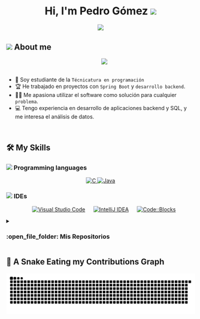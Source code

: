 <h1 align="center">Hi, I'm Pedro Gómez <img src="https://media.giphy.com/media/hvRJCLFzcasrR4ia7z/giphy.gif" width="35"></h1>
<p align="center">
  <a href="https://github.com/DenverCoder1/readme-typing-svg"><img src="https://readme-typing-svg.herokuapp.com?font=Time+New+Roman&color=%23C8BE25&size=25&center=true&vCenter=true&width=600&height=100&lines=Backend+Developer"></a>
</p>


## <picture><img src="https://github.com/7oSkaaa/7oSkaaa/blob/main/Images/about_me.gif?raw=true" width="50px"></picture> About me

<picture> <img align="right" src="https://github.com/7oSkaaa/7oSkaaa/blob/main/Images/Right_Side.gif?raw=true" width="250px"></picture>

<br><br>
- :school: Soy estudiante de la  `Técnicatura en programación`
- :trophy: He trabajado en proyectos con `Spring Boot` y `desarrollo backend`.
- :technologist: Me apasiona utilizar el software como solución para cualquier `problema`.
- :computer: Tengo experiencia en desarrollo de aplicaciones backend y SQL, y me interesa el análisis de datos.

<br>

## 🛠️ My Skills

### <picture><img src="https://github.com/7oSkaaa/7oSkaaa/blob/main/Images/Programming_Languages.gif?raw=true" width="50px"></picture> Programming languages

<p align="center"> 
  <a href="https://www.cprogramming.com/" target="_blank"> 
    <img alt="C" src="https://img.shields.io/badge/C%20-%232370ED.svg?style=plastic&logo=c&logoColor=white">
  </a> 
  <a href="https://www.java.com" target="_blank"> 
    <img alt="Java" src="https://img.shields.io/badge/Java-%23007396.svg?style=plastic&logo=java&logoColor=white">
  </a>
</p>

 ### <picture> <img src = "https://github.com/7oSkaaa/7oSkaaa/blob/main/Images/IDEs.gif?raw=true" width = 50px>  </picture> IDEs
<p align="center">
  &emsp;
    <a href="#"><img alt="Visual Studio Code" src="https://img.shields.io/badge/Visual%20Studio%20Code-0078d7.svg?style=plastic&logo=visual-studio-code&logoColor=white"></a>
  &emsp;
    <a href="#"><img alt="IntelliJ IDEA" src="https://img.shields.io/badge/IntelliJ%20IDEA-000000.svg?style=plastic&logo=intellij-idea&logoColor=white"></a>
  &emsp;
    <a href="#"><img alt="Code::Blocks" src="https://img.shields.io/badge/Code::Blocks-008000.svg?style=plastic&logo=code::blocks&logoColor=white"></a>
</p>

<details><summary><h3> :open_file_folder: Mis Repositorios </h3></summary>

----
	
<div>
  <p align="center">
    <a href="https://github.com/pedroagomez/planeta_market">
      <img src="https://github-readme-stats.vercel.app/api/pin/?username=pedroagomez&repo=planeta_market&theme=tokyonight" alt="planeta_market" />
    </a>
    <a href="https://github.com/pedroagomez/Exam-of-Java---Collections">
      <img src="https://github-readme-stats.vercel.app/api/pin/?username=pedroagomez&repo=Exam-of-Java---Collections&theme=tokyonight" alt="Exam of Java Collections" />
    </a>
    <a href="https://github.com/pedroagomez/ProyectoFinal">
      <img src="https://github-readme-stats.vercel.app/api/pin/?username=pedroagomez&repo=ProyectoFinal&theme=tokyonight" alt="Proyecto Final" />
    </a>
    <a href="https://github.com/pedroagomez/Crud-SpringBoot">
      <img src="https://github-readme-stats.vercel.app/api/pin/?username=pedroagomez&repo=Crud-SpringBoot&theme=tokyonight" alt="Crud Spring Boot" />
    </a>
    <a href="https://github.com/pedroagomez/CRUD_BD_Ejercicio">
      <img src="https://github-readme-stats.vercel.app/api/pin/?username=pedroagomez&repo=CRUD_BD_Ejercicio&theme=tokyonight" alt="CRUD BD Ejercicio" />
    </a>
    <a href="https://github.com/pedroagomez/spring-ecomerce">
      <img src="https://github-readme-stats.vercel.app/api/pin/?username=pedroagomez&repo=spring-ecomerce&theme=tokyonight" alt="spring-ecommerce" />
    </a>
    <a href="https://github.com/pedroagomez/EjercicioAeropuerto">
      <img src="https://github-readme-stats.vercel.app/api/pin/?username=pedroagomez&repo=EjercicioAeropuerto&theme=tokyonight" alt="Ejercicio Aeropuerto" />
    </a>
    <a href="https://github.com/pedroagomez/Ejercicio-Integrador">
      <img src="https://github-readme-stats.vercel.app/api/pin/?username=pedroagomez&repo=Ejercicio-Integrador&theme=tokyonight" alt="Ejercicio Integrador" />
    </a>
    <a href="https://github.com/pedroagomez/Trabajo-Practico-Interfaces">
      <img src="https://github-readme-stats.vercel.app/api/pin/?username=pedroagomez&repo=Trabajo-Practico-Interfaces&theme=tokyonight" alt="Trabajo Práctico Interfaces" />
    </a>
    <a href="https://github.com/pedroagomez/TrabajoPracticoAbstracto">
      <img src="https://github-readme-stats.vercel.app/api/pin/?username=pedroagomez&repo=TrabajoPracticoAbstracto&theme=tokyonight" alt="Trabajo Práctico Abstracto" />
    </a>
    <a href="https://github.com/pedroagomez/Final-project">
      <img src="https://github-readme-stats.vercel.app/api/pin/?username=pedroagomez&repo=Final-project&theme=tokyonight" alt="Final Project" />
    </a>
    <a href="https://github.com/pedroagomez/List-of-list-exam">
      <img src="https://github-readme-stats.vercel.app/api/pin/?username=pedroagomez&repo=List-of-list-exam&theme=tokyonight" alt="List of List Exam" />
    </a>
    <a href="https://github.com/pedroagomez/Arreglo-de-listas">
      <img src="https://github-readme-stats.vercel.app/api/pin/?username=pedroagomez&repo=Arreglo-de-listas&theme=tokyonight" alt="Arreglo de Listas" />
    </a>
    <a href="https://github.com/pedroagomez/Arboles-Binarios">
      <img src="https://github-readme-stats.vercel.app/api/pin/?username=pedroagomez&repo=Arboles-Binarios&theme=tokyonight" alt="Árboles Binarios" />
    </a>
    <a href="https://github.com/pedroagomez/TDA-Pila-">
      <img src="https://github-readme-stats.vercel.app/api/pin/?username=pedroagomez&repo=TDA-Pila-&theme=tokyonight" alt="TDA Pila" />
    </a>
    <a href="https://github.com/pedroagomez/ProyectoFinal1">
      <img src="https://github-readme-stats.vercel.app/api/pin/?username=pedroagomez&repo=ProyectoFinal1&theme=tokyonight" alt="Proyecto Final 1" />
    </a>
    <a href="https://github.com/pedroagomez/GIT-Guia-Archivos">
      <img src="https://github-readme-stats.vercel.app/api/pin/?username=pedroagomez&repo=GIT-Guia-Archivos&theme=tokyonight" alt="GIT Guía Archivos" />
    </a>
    <a href="https://github.com/pedroagomez/GIT-Estructuras">
      <img src="https://github-readme-stats.vercel.app/api/pin/?username=pedroagomez&repo=GIT-Estructuras&theme=tokyonight" alt="GIT Estructuras" />
    </a>
    <a href="https://github.com/pedroagomez/Git-Funciones">
      <img src="https://github-readme-stats.vercel.app/api/pin/?username=pedroagomez&repo=Git-Funciones&theme=tokyonight" alt="Git Funciones" />
    </a>
  </p>
</div>
</details>

## 🐍 A Snake Eating my Contributions Graph
	
<p align = "center">
	<img src = "https://github.com/7oSkaaa/7oSkaaa/blob/output/github-contribution-grid-snake.svg?" alt = "Snake Game"/>
</p>
